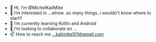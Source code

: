 - 👋 Hi, I’m @MichelKaliMike
- 👀 I’m interested in  ...whow .so many things..i wouldn't know where to start!!
- 🌱 I’m currently learning Kotlin and Android
- 💞️ I’m looking to collaborate on ...
- 📫 How to reach me ...kalimike101@gmail.com

<!---
MichelKaliMike/MichelKaliMike is a ✨ special ✨ repository because its `README.md` (this file) appears on your GitHub profile.
You can click the Preview link to take a look at your changes.
--->
